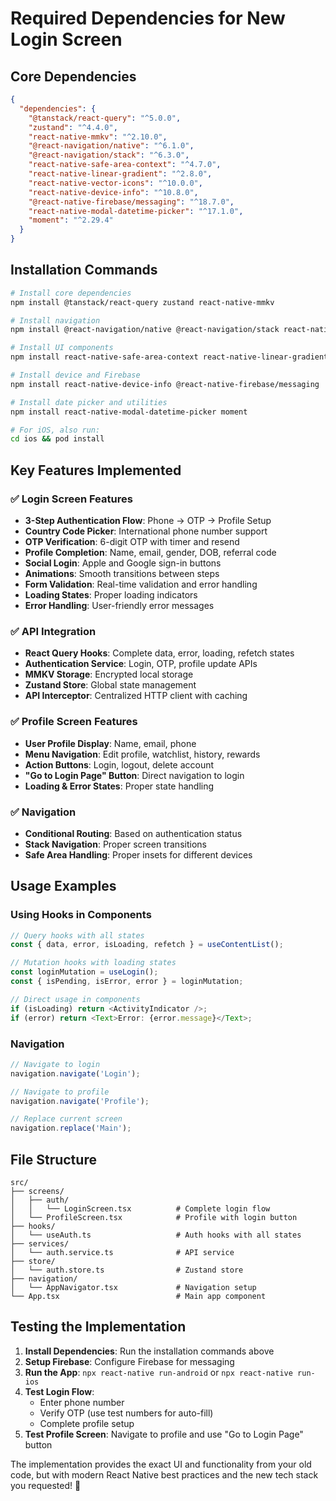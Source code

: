 # Required Dependencies for New Login Screen

## Core Dependencies

```json
{
  "dependencies": {
    "@tanstack/react-query": "^5.0.0",
    "zustand": "^4.4.0",
    "react-native-mmkv": "^2.10.0",
    "@react-navigation/native": "^6.1.0",
    "@react-navigation/stack": "^6.3.0",
    "react-native-safe-area-context": "^4.7.0",
    "react-native-linear-gradient": "^2.8.0",
    "react-native-vector-icons": "^10.0.0",
    "react-native-device-info": "^10.8.0",
    "@react-native-firebase/messaging": "^18.7.0",
    "react-native-modal-datetime-picker": "^17.1.0",
    "moment": "^2.29.4"
  }
}
```

## Installation Commands

```bash
# Install core dependencies
npm install @tanstack/react-query zustand react-native-mmkv

# Install navigation
npm install @react-navigation/native @react-navigation/stack react-native-screens react-native-gesture-handler

# Install UI components
npm install react-native-safe-area-context react-native-linear-gradient react-native-vector-icons

# Install device and Firebase
npm install react-native-device-info @react-native-firebase/messaging

# Install date picker and utilities
npm install react-native-modal-datetime-picker moment

# For iOS, also run:
cd ios && pod install
```

## Key Features Implemented

### ✅ Login Screen Features
- **3-Step Authentication Flow**: Phone → OTP → Profile Setup
- **Country Code Picker**: International phone number support
- **OTP Verification**: 6-digit OTP with timer and resend
- **Profile Completion**: Name, email, gender, DOB, referral code
- **Social Login**: Apple and Google sign-in buttons
- **Animations**: Smooth transitions between steps
- **Form Validation**: Real-time validation and error handling
- **Loading States**: Proper loading indicators
- **Error Handling**: User-friendly error messages

### ✅ API Integration
- **React Query Hooks**: Complete data, error, loading, refetch states
- **Authentication Service**: Login, OTP, profile update APIs
- **MMKV Storage**: Encrypted local storage
- **Zustand Store**: Global state management
- **API Interceptor**: Centralized HTTP client with caching

### ✅ Profile Screen Features
- **User Profile Display**: Name, email, phone
- **Menu Navigation**: Edit profile, watchlist, history, rewards
- **Action Buttons**: Login, logout, delete account
- **"Go to Login Page" Button**: Direct navigation to login
- **Loading & Error States**: Proper state handling

### ✅ Navigation
- **Conditional Routing**: Based on authentication status
- **Stack Navigation**: Proper screen transitions
- **Safe Area Handling**: Proper insets for different devices

## Usage Examples

### Using Hooks in Components
```typescript
// Query hooks with all states
const { data, error, isLoading, refetch } = useContentList();

// Mutation hooks with loading states
const loginMutation = useLogin();
const { isPending, isError, error } = loginMutation;

// Direct usage in components
if (isLoading) return <ActivityIndicator />;
if (error) return <Text>Error: {error.message}</Text>;
```

### Navigation
```typescript
// Navigate to login
navigation.navigate('Login');

// Navigate to profile
navigation.navigate('Profile');

// Replace current screen
navigation.replace('Main');
```

## File Structure
```
src/
├── screens/
│   ├── auth/
│   │   └── LoginScreen.tsx          # Complete login flow
│   └── ProfileScreen.tsx            # Profile with login button
├── hooks/
│   └── useAuth.ts                   # Auth hooks with all states
├── services/
│   └── auth.service.ts              # API service
├── store/
│   └── auth.store.ts                # Zustand store
├── navigation/
│   └── AppNavigator.tsx             # Navigation setup
└── App.tsx                          # Main app component
```

## Testing the Implementation

1. **Install Dependencies**: Run the installation commands above
2. **Setup Firebase**: Configure Firebase for messaging
3. **Run the App**: `npx react-native run-android` or `npx react-native run-ios`
4. **Test Login Flow**: 
   - Enter phone number
   - Verify OTP (use test numbers for auto-fill)
   - Complete profile setup
5. **Test Profile Screen**: Navigate to profile and use "Go to Login Page" button

The implementation provides the exact UI and functionality from your old code, but with modern React Native best practices and the new tech stack you requested! 🚀 